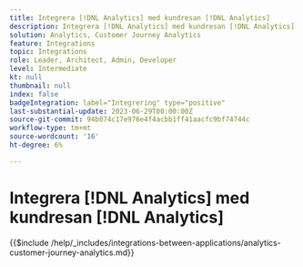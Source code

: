 ```yaml
---
title: Integrera [!DNL Analytics] med kundresan [!DNL Analytics]
description: Integrera [!DNL Analytics] med kundresan [!DNL Analytics].
solution: Analytics, Customer Journey Analytics
feature: Integrations
topic: Integrations
role: Leader, Architect, Admin, Developer
level: Intermediate
kt: null
thumbnail: null
index: false
badgeIntegration: label="Integrering" type="positive"
last-substantial-update: 2023-06-29T00:00:00Z
source-git-commit: 94b074c17e976e4f4acbb1ff41aacfc9bf74744c
workflow-type: tm+mt
source-wordcount: '16'
ht-degree: 6%

---
```



# Integrera [!DNL Analytics] med kundresan [!DNL Analytics]

{{$include /help/_includes/integrations-between-applications/analytics-customer-journey-analytics.md}}
